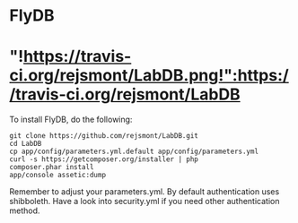 FlyDB
=========================
"!https://travis-ci.org/rejsmont/LabDB.png!":https://travis-ci.org/rejsmont/LabDB
=========================

To install FlyDB, do the following:

```
git clone https://github.com/rejsmont/LabDB.git
cd LabDB
cp app/config/parameters.yml.default app/config/parameters.yml
curl -s https://getcomposer.org/installer | php
composer.phar install
app/console assetic:dump
```

Remember to adjust your parameters.yml.
By default authentication uses shibboleth.
Have a look into security.yml if you need other authentication method.
